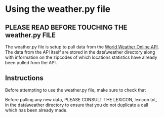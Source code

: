 # Using the weather.py file

## PLEASE READ BEFORE TOUCHING THE weather.py FILE

The weather.py file is setup to pull data from the [World Weather Online API](https://www.worldweatheronline.com/developer/). The data from the API itself are stored in the data\weather directory along with information on the zipcodes of which locations statistics have already been pulled from the API.

## Instructions

Before attempting to use the weather.py file, make sure to check that 

Before pulling any new data, PLEASE CONSULT THE LEXICON, lexicon.txt, in the data\weather directory to ensure that you do not duplicate a call which has been already made.
